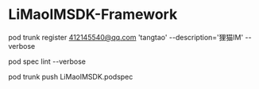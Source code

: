 # LiMaoIMSDK-Framework

pod trunk register 412145540@qq.com 'tangtao' --description='狸猫IM' --verbose

pod spec lint --verbose

pod trunk push LiMaoIMSDK.podspec
